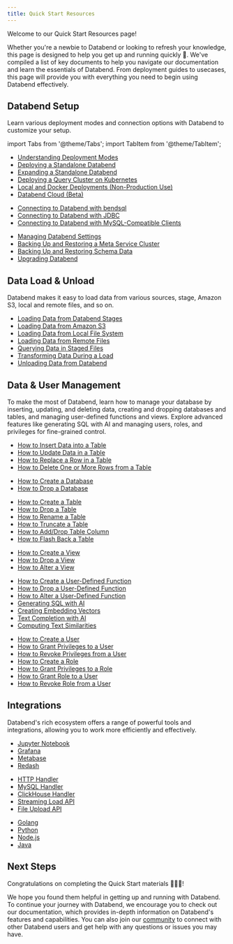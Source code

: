 ```yaml
---
title: Quick Start Resources
---
```


Welcome to our Quick Start Resources page! 

Whether you're a newbie to Databend or looking to refresh your knowledge, this page is designed to help you get up and running quickly 🚀. We've compiled a list of key documents to help you navigate our documentation and learn the essentials of Databend. From deployment guides to usecases, this page will provide you with everything you need to begin using Databend effectively.

## Databend Setup

Learn various deployment modes and connection options with Databend to customize your setup.

import Tabs from '@theme/Tabs';
import TabItem from '@theme/TabItem';

<Tabs>
<TabItem value="Deploy" label="Deploy" default>

* [Understanding Deployment Modes](../10-deploy/00-understanding-deployment-modes.md)
* [Deploying a Standalone Databend](../10-deploy/02-deploying-databend.md)
* [Expanding a Standalone Databend](../10-deploy/03-expanding-to-a-databend-cluster.md)
* [Deploying a Query Cluster on Kubernetes](../10-deploy/04-deploying-databend-on-kubernetes.md)
* [Local and Docker Deployments (Non-Production Use)](../10-deploy/05-deploying-local.md)
* [Databend Cloud (Beta)](../02-cloud/index.md)

</TabItem>

<TabItem value="Connect" label="Connect">

* [Connecting to Databend with bendsql](../11-integrations/30-access-tool/01-bendsql.md)
* [Connecting to Databend with JDBC](../11-integrations/30-access-tool/02-jdbc.md)
* [Connecting to Databend with MySQL-Compatible Clients](../11-integrations/30-access-tool/00-mysql.md)

</TabItem>

<TabItem value="Manage" label="Manage">

* [Managing Databend Settings](../13-sql-reference/42-manage-settings.md)
* [Backing Up and Restoring a Meta Service Cluster](../10-deploy/06-metasrv/30-metasrv-backup-restore.md)
* [Backing Up and Restoring Schema Data](../10-deploy/09-upgrade/10-backup-and-restore-schema.md)
* [Upgrading Databend](../10-deploy/09-upgrade/50-upgrade.md)

</TabItem>
</Tabs>

## Data Load & Unload

Databend makes it easy to load data from various sources, stage, Amazon S3, local and remote files, and so on.

* [Loading Data from Databend Stages](../12-load-data/00-stage.md)
* [Loading Data from Amazon S3](../12-load-data/01-s3.md)
* [Loading Data from Local File System](../12-load-data/02-local.md)
* [Loading Data from Remote Files](../12-load-data/04-http.md)
* [Querying Data in Staged Files](../12-load-data/05-querying-stage.md)
* [Transforming Data During a Load](../12-load-data/06-data-load-transform.md)
* [Unloading Data from Databend](../12-unload-data/index.md)

## Data & User Management

To make the most of Databend, learn how to manage your database by inserting, updating, and deleting data, creating and dropping databases and tables, and managing user-defined functions and views. Explore advanced features like generating SQL with AI and managing users, roles, and privileges for fine-grained control.

<Tabs>
<TabItem value="Data" label="Data" default>

* [How to Insert Data into a Table](../14-sql-commands/10-dml/dml-insert.md)
* [How to Update Data in a Table](../14-sql-commands/10-dml/dml-update.md)
* [How to Replace a Row in a Table](../14-sql-commands/10-dml/dml-replace.md)
* [How to Delete One or More Rows from a Table](../14-sql-commands/10-dml/dml-delete-from.md)

</TabItem>

<TabItem value="Database" label="Database" >

* [How to Create a Database](../14-sql-commands/00-ddl/10-database/ddl-create-database.md)
* [How to Drop a Database](../14-sql-commands/00-ddl/10-database/ddl-drop-database.md)

</TabItem>

<TabItem value="Table" label="Table" >

* [How to Create a Table](../14-sql-commands/00-ddl/20-table/10-ddl-create-table.md)
* [How to Drop a Table](../14-sql-commands/00-ddl/20-table/20-ddl-drop-table.md)
* [How to Rename a Table](../14-sql-commands/00-ddl/20-table/30-ddl-rename-table.md)
* [How to Truncate a Table](../14-sql-commands/00-ddl/20-table/40-ddl-truncate-table.md)
* [How to Add/Drop Table Column](../14-sql-commands/00-ddl/20-table/90-alter-table-column.md)
* [How to Flash Back a Table](../14-sql-commands/00-ddl/20-table/70-flashback-table.md)

</TabItem>

<TabItem value="View" label="View" >

* [How to Create a View](../14-sql-commands/00-ddl/60-view/ddl-create-view.md)
* [How to Drop a View](../14-sql-commands/00-ddl/60-view/ddl-drop-view.md)
* [How to Alter a View](../14-sql-commands/00-ddl/60-view/ddl-alter-view.md)

</TabItem>

<TabItem value="Function" label="Function" >

* [How to Create a User-Defined Function](../14-sql-commands/00-ddl/50-udf/ddl-create-function.md)
* [How to Drop a User-Defined Function](../14-sql-commands/00-ddl/50-udf/ddl-drop-function.md)
* [How to Alter a User-Defined Function](../14-sql-commands/00-ddl/50-udf/ddl-alter-function.md)
* [Generating SQL with AI](../15-sql-functions/61-ai-functions/01-ai-to-sql.md)
* [Creating Embedding Vectors](../15-sql-functions/61-ai-functions/02-ai-embedding-vector.md)
* [Text Completion with AI](../15-sql-functions/61-ai-functions/03-ai-text-completion.md)
* [Computing Text Similarities](../15-sql-functions/61-ai-functions/04-ai-cosine-distance.md)

</TabItem>

<TabItem value="User" label="User" >

* [How to Create a User](../14-sql-commands/00-ddl/30-user/01-user-create-user.md)
* [How to Grant Privileges to a User](../14-sql-commands/00-ddl/30-user/10-grant-privileges.md)
* [How to Revoke Privileges from a User](../14-sql-commands/00-ddl/30-user/11-revoke-privileges.md)
* [How to Create a Role](../14-sql-commands/00-ddl/30-user/04-user-create-role.md)
* [How to Grant Privileges to a Role](../14-sql-commands/00-ddl/30-user/10-grant-privileges.md)
* [How to Grant Role to a User](../14-sql-commands/00-ddl/30-user/20-grant-role.md)
* [How to Revoke Role from a User](../14-sql-commands/00-ddl/30-user/21-revoke-role.md)

</TabItem>
</Tabs>

## Integrations

Databend's rich ecosystem offers a range of powerful tools and integrations, allowing you to work more efficiently and effectively.

<Tabs>
<TabItem value="Visualizations" label="Visualizations" default>

* [Jupyter Notebook](../11-integrations/20-gui-tool/00-jupyter.md)
* [Grafana](../11-integrations/20-gui-tool/02-grafana.md)
* [Metabase](../11-integrations/20-gui-tool/03-metabase.md)
* [Redash](../11-integrations/20-gui-tool/04-redash.md)

</TabItem>

<TabItem value="APIs" label="APIs" default>

* [HTTP Handler](../11-integrations/00-api/00-rest.md)
* [MySQL Handler](../11-integrations/00-api/01-mysql-handler.md)
* [ClickHouse Handler](../11-integrations/00-api/02-clickhouse-handler.md)
* [Streaming Load API](../11-integrations/00-api/03-streaming-load.md)
* [File Upload API](../11-integrations/00-api/10-put-to-stage.md)

</TabItem>

<TabItem value="Languages" label="Languages">

* [Golang](../03-develop/00-golang.md)
* [Python](../03-develop/01-python.md)
* [Node.js](../03-develop/02-nodejs.md)
* [Java](../03-develop/03-java.md)

</TabItem>
</Tabs>

## Next Steps

Congratulations on completing the Quick Start materials 👏👏👏! 

We hope you found them helpful in getting up and running with Databend. To continue your journey with Databend, we encourage you to check out our documentation, which provides in-depth information on Databend's features and capabilities. You can also join our [community](../00-overview/index.md#community) to connect with other Databend users and get help with any questions or issues you may have.